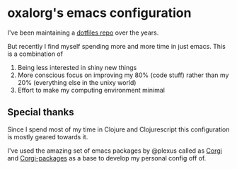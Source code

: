 # oxalorg's emacs configuration

I've been maintaining a [dotfiles repo](https://github.com/oxalorg/dotfiles) over the years.

But recently I find myself spending more and more time in just emacs. This is a combination of 
1. Being less interested in shiny new things
2. More conscious focus on improving my 80% (code stuff) rather than my 20% (everything else in the unixy world)
3. Effort to make my computing environment minimal

## Special thanks

Since I spend most of my time in Clojure and Clojurescript this configuration is mostly geared towards it.

I've used the amazing set of emacs packages by @plexus called as [Corgi](https://github.com/lambdaisland/corgi) and [Corgi-packages](https://github.com/lambdaisland/corgi-packages) as a base to develop my personal config off of.
